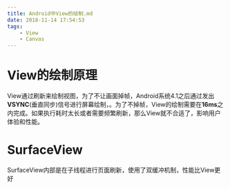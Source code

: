 ```yaml
---
title: Android中View的绘制.md
date: 2018-11-14 17:54:53
tags:
	- View
	- Canvas
---
```


# View的绘制原理

View通过刷新来绘制视图，为了不让画面掉帧，Android系统4.1之后通过发出**VSYNC**(垂直同步)信号进行屏幕绘制，。为了不掉帧，View的绘制需要在**16ms**之内完成。如果执行耗时太长或者需要频繁刷新，那么View就不合适了，影响用户体验和性能。

# SurfaceView

 SurfaceView内部是在子线程进行页面刷新，使用了双缓冲机制，性能比View更好
 
 



